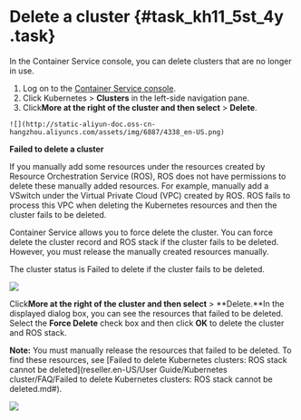 # Delete a cluster {#task_kh11_5st_4y .task}

In the Container Service console, you can delete clusters that are no longer in use.

1.   Log on to the [Container Service console](https://partners-intl.console.aliyun.com/#/cs). 
2.   Click Kubernetes \> **Clusters** in the left-side navigation pane. 
3.   Click**More at the right of the cluster and then select** \> **Delete**. 

    ![](http://static-aliyun-doc.oss-cn-hangzhou.aliyuncs.com/assets/img/6887/4338_en-US.png)


**Failed to delete a cluster**

If you manually add some resources under the resources created by Resource Orchestration Service \(ROS\), ROS does not have permissions to delete these manually added resources. For example, manually add a VSwitch under the Virtual Private Cloud \(VPC\) created by ROS. ROS fails to process this VPC when deleting the Kubernetes resources and then the cluster fails to be deleted.

Container Service allows you to force delete the cluster. You can force delete the cluster record and ROS stack if the cluster fails to be deleted. However, you must release the manually created resources manually.

The cluster status is Failed to delete if the cluster fails to be deleted.

![](http://static-aliyun-doc.oss-cn-hangzhou.aliyuncs.com/assets/img/6887/4339_en-US.png)

Click**More at the right of the cluster and then select** \> **Delete.**In the displayed dialog box, you can see the resources that failed to be deleted. Select the **Force Delete** check box and then click **OK** to delete the cluster and ROS stack.

**Note:** You must manually release the resources that failed to be deleted. To find these resources, see [Failed to delete Kubernetes clusters: ROS stack cannot be deleted](reseller.en-US/User Guide/Kubernetes cluster/FAQ/Failed to delete Kubernetes clusters: ROS stack cannot be deleted.md#).

![](http://static-aliyun-doc.oss-cn-hangzhou.aliyuncs.com/assets/img/6887/4340_en-US.png)

